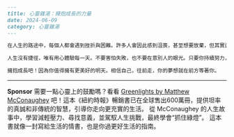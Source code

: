 ```markdown
---
title: 心靈雞湯：擁抱成長的力量
date: 2024-06-09
category: 心靈雞湯
---

在人生的路途中，每個人都會遇到挫折與困難。許多人會因此感到沮喪，甚至想要放棄，但其實這些挑戰正是我們成長的契機。當你感到疲憊和迷茫時，請告訴自己：每一次的跌倒都是讓你變得更堅強的機會。在逆境中前行，不僅僅是勇氣的展現，更是對未來的期待。你會發現，經歷過風雨的人，往往更懂得珍惜陽光。

人生沒有捷徑，唯有用心體驗每一天。不要害怕失敗，也不要在意別人的眼光。只要你持續努力，總有一天，現在的汗水會變成未來的果實。偶爾給自己一些空間，看看沿途的風景，感受生命的美好。記得，無論遇到什麼困難，你都不是孤單一人。放慢腳步，聆聽內心的聲音，你會發現力量源於自我。

擁抱成長吧！因為你值得擁有更美好的明天。相信自己，往前走，你的夢想就在前方等著你。
```



---

**Sponsor**
需要一點心靈上的鼓勵嗎？看看 [Greenlights by Matthew McConaughey](https://pollinations.ai/redirect-nexad/X7sh4lwe?user_id=25263117) 吧！這本《紐約時報》暢銷書已在全球售出600萬冊，提供坦率的真誠和非傳統的智慧，引導你走向更充實的生活。 從 McConaughey 的人生故事中，學習減輕壓力、尋找意義，並駕馭人生挑戰，最終學會“抓住綠燈”。 這本書就像一封寫給生活的情書，也是你過更好生活的指南。